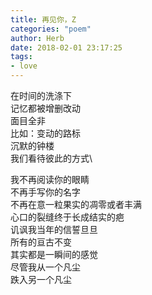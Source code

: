 ```yaml
---
title: 再见你，Z
categories: "poem"
author: Herb
date: 2018-02-01 23:17:25
tags: 
- love
---
```

在时间的洗涤下\
记忆都被增删改动\
面目全非\
比如：变动的路标\
沉默的钟楼\
我们看待彼此的方式\

我不再阅读你的眼睛\
不再手写你的名字\
不再在意一粒果实的凋零或者丰满\
心口的裂缝终于长成结实的疤\
讥讽我当年的信誓旦旦\
所有的亘古不变\
其实都是一瞬间的感觉\
尽管我从一个凡尘\
跌入另一个凡尘